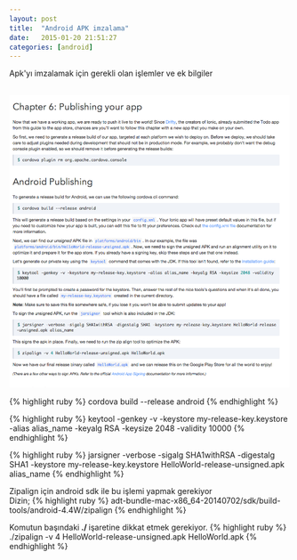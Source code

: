 ```yaml
---
layout: post
title:  "Android APK imzalama"
date:   2015-01-20 21:51:27
categories: [android]
---
```


Apk'yı imzalamak için gerekli olan işlemler ve ek bilgiler

<br>![Resim](/images/19-1.png)<br>

{% highlight ruby %}
cordova build --release android
{% endhighlight %}

{% highlight ruby %}
keytool -genkey -v -keystore my-release-key.keystore -alias alias_name -keyalg RSA -keysize 2048 -validity 10000
{% endhighlight %}

{% highlight ruby %}
jarsigner -verbose -sigalg SHA1withRSA -digestalg SHA1 -keystore my-release-key.keystore HelloWorld-release-unsigned.apk alias_name
{% endhighlight %}


Zipalign için android sdk ile bu işlemi yapmak gerekiyor<br>
Dizin;
{% highlight ruby %}
adt-bundle-mac-x86_64-20140702/sdk/build-tools/android-4.4W/zipalign 
{% endhighlight %}

Komutun başındaki<b> ./ </b>işaretine dikkat etmek gerekiyor.
{% highlight ruby %}
./zipalign -v 4 HelloWorld-release-unsigned.apk HelloWorld.apk
{% endhighlight %}






